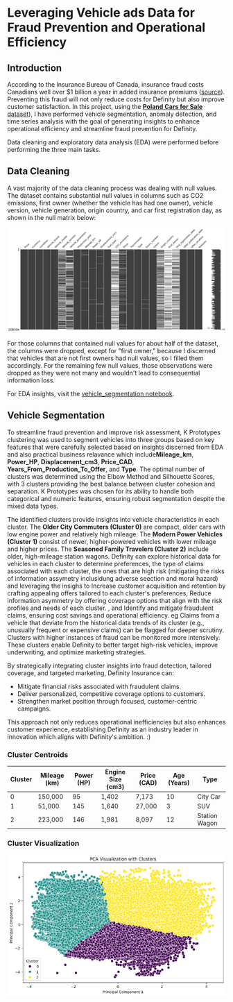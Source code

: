 # Leveraging Vehicle ads Data for Fraud Prevention and Operational Efficiency 
## Introduction

According to the Insurance Bureau of Canada, insurance fraud costs Canadians well over $1 billion a year in added insurance premiums ([source](https://www.ibc.ca/news-insights/news/vigilance-is-key-in-fighting-insurance-fraud)). Preventing this fraud will not only reduce costs for Definity but also improve customer satisfaction. In this project, using the [**Poland Cars for Sale** dataset](https://www.kaggle.com/datasets/bartoszpieniak/poland-cars-for-sale-dataset)), I have performed vehicle segmentation, anomaly detection, and time series analysis with the goal of generating insights to enhance operational efficiency and streamline fraud prevention for Definity.

Data cleaning and exploratory data analysis (EDA) were performed before performing the three main tasks. 

## Data Cleaning
A vast majority of the data cleaning process was dealing with null values. The dataset contains substantial null values in columns such as CO2 emissions, first owner (whether the vehicle has had one owner), vehicle version, vehicle generation, origin country, and car first registration day, as shown in the null matrix below:

![Null Matrix](Plots/null_matrix.png)

For those columns that contained null values for about half of the dataset, the columns were dropped, except for "first owner," because I discerned that vehicles that are not first owners had null values, so I filled them accordingly. For the remaining few null values, those observations were dropped as they were not many and wouldn't lead to consequential information loss.

For EDA insights, visit the [vehicle_segmentation notebook](vehicle_segmentation.ipynb).


## Vehicle Segmentation

To streamline fraud prevention and improve risk assessment, K Prototypes clustering was used to segment vehicles into three groups based on key features that were carefully selected based on insights discerned from EDA and also practical business relavance which include**Mileage_km**, **Power_HP**, **Displacement_cm3**, **Price_CAD**, **Years_From_Production_To_Offer**, and **Type**. The optimal number of clusters was determined using the Elbow Method and Silhouette Scores, with 3 clusters providing the best balance between cluster cohesion and separation. K Prototypes was chosen for its ability to handle both categorical and numeric features, ensuring robust segmentation despite the mixed data types.

The identified clusters provide insights into vehicle characteristics in each cluster. The **Older City Commuters (Cluster 0)** are compact, older cars with low engine power and relatively high mileage. The **Modern Power Vehicles (Cluster 1)** consist of newer, higher-powered vehicles with lower mileage and higher prices. The **Seasoned Family Travelers (Cluster 2)** include older, high-mileage station wagons. Definity can explore historical data for vehicles in each cluster to determine preferences, the type of claims associated with each cluster, the ones that are high risk (mitigating the risks of information assymetry inclusidung adverse seection and moral hazard) and leveraging the insighs to  Increase customer acquisition and retention by crafting appealing offers tailored to each cluster's preferences, Reduce information asymmetry by offering coverage options that align with the risk profiles and needs of each cluster.
, and Identify and mitigate fraudulent claims, ensuring cost savings and operational efficiency.
eg Claims from a vehicle that deviate from the historical data trends of its cluster (e.g., unusually frequent or expensive claims) can be flagged for deeper scrutiny.
Clusters with higher instances of fraud can be monitored more intensively.
These clusters enable Definity to better target high-risk vehicles, improve underwriting, and optimize marketing strategies.

By strategically integrating cluster insights into fraud detection, tailored coverage, and targeted marketing, Definity Insurance can:
- Mitigate financial risks associated with fraudulent claims.
- Deliver personalized, competitive coverage options to customers.
- Strengthen market position through focused, customer-centric campaigns.

This approach not only reduces operational inefficiencies but also enhances customer experience, establishing Definity as an industry leader in innovation which aligns with Definity's ambition. :)

### Cluster Centroids

| Cluster | Mileage (km) | Power (HP) | Engine Size (cm3) | Price (CAD) | Age (Years) | Type            |
|---------|------------|----------|------------------|-----------|-------------------------------|-----------------|
| 0       | 150,000    | 95       | 1,402            | 7,173     | 10                            | City Car        |
| 1       | 51,000     | 145      | 1,640            | 27,000    | 3                             | SUV             |
| 2       | 223,000    | 146      | 1,981            | 8,097     | 12                            | Station Wagon   |

### Cluster Visualization

![Cluster Visualization](Plots/cluster_viz.png)


